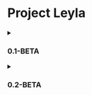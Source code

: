 # Project Leyla

<details>
<summary><h3>0.1-BETA</h3></summary>
In the console, you can highlight the text you want to search. If you right-click on the selected text, a window will appear in which you need to select the "Search on perplexity.ai" item. Then a browser window will appear with your request for perplexity.ai 
 <br><br>
<img align="left" width="850" src="https://user-images.githubusercontent.com/107635322/236846288-4e255cd1-b222-4f69-ba87-bd833774d1e1.gif">

</details>
 
 
<details>
<summary><h3>0.2-BETA</h3></summary>
Add a window for perplexity.ai for comfortable use. If you right-click on the selected text, a window will appear in which you need to select the "Search on perplexity.ai" item. Then a window will appear with your request for perplexity.ai 
 <br><br>
 
<img align="left" width="850" src="https://github.com/chiratsxki/ProjectLeyla/assets/107635322/d1da443c-f4e6-4ac7-abeb-68838990930a">
 <br>
 <hr>
<img align="left" width="850" src="https://github.com/chiratsxki/ProjectLeyla/assets/107635322/95bb1f71-754c-4d2e-9b5d-4bb1fed97301">
</details>



